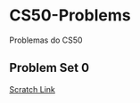 # CS50-Problems
Problemas do CS50
## Problem Set 0
[Scratch Link](https://scratch.mit.edu/projects/621946836/ "O Jogo mais difícil do mundo")
